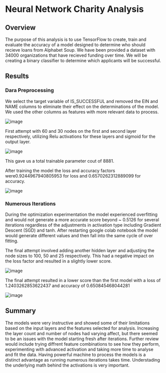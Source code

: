 # Neural Network Charity Analysis

## Overview
The purpose of this analysis is to use TensorFlow to create, train and evaluate the accuracy of a model designed to determine who should recieve loans from Alphabet Soup. We have been provided a dataset with 34000 organizations that have recieved funding over time.  We will be creating a binary classifier to determine which applicants will be successful.

## Results

### Dara Preprocessing

We select the target variable of IS_SUCCESSFUL and removed the EIN and NAME columns to eliminate their effect on the determinations of the model. We used the other columns as features with more relevant data to process.

![image](https://user-images.githubusercontent.com/31022640/125217836-7c0a4c00-e276-11eb-8bc0-e498d1b71219.png)

First attempt with 60 and 30 nodes on the first and second layer respectively, utilizing Relu activations for these layers and sigmoid for the output layer.

![image](https://user-images.githubusercontent.com/31022640/125218037-df947980-e276-11eb-9302-6a2e3441dc19.png)

This gave us a total trainable parameter cout of 8881.

After training the model the loss and accuracy factors were0.9244967940805953 for loss and 0.6570262312889099 for accuracy.

![image](https://user-images.githubusercontent.com/31022640/125218176-35692180-e277-11eb-940d-6ec23c04f5e8.png)

### Numerous Iterations

During the optimization experimentation the model experienced overfitting and would not generate a more accurate score beyond ~ 0.5126 for several iterations regardless of the adjustments in activation type including Gradient Descent (SGD) and tanh.  After restarting google colab notebook the model would generate different values and then fall into the same cycle of over fitting.

The final attempt involved adding another hidden layer and adjustijng the node sizes to 100, 50 and 25 respectively. This had a negative impact on the loss factor and resulted in a slightly lower score.

![image](https://user-images.githubusercontent.com/31022640/125219483-a9a4c480-e279-11eb-8394-537ba6464357.png)

The final attempt resulted in a lower score than the first model with a loss of 1.2403262853622437 and accuracy of 0.650845468044281

![image](https://user-images.githubusercontent.com/31022640/125219092-12d80800-e279-11eb-9030-2f8c3fdfe55c.png)


## Summary

The models were very instructive and showed some of their limitations based on the input layers and the features selected for analysis. Increasing the layer count and number of nodes had varying affect, but there seemed to be an issues with the model starting fresh after iterations.  Further review would include trying diffrent feature combinations to see how they perform, experimenting with advanced activation and taking more time to analyse and fit the data.  Having powerful machine to process the models is a distinct advantage as running numerous iterations takes time.  Understading the underlying math behind the activations is very important.




